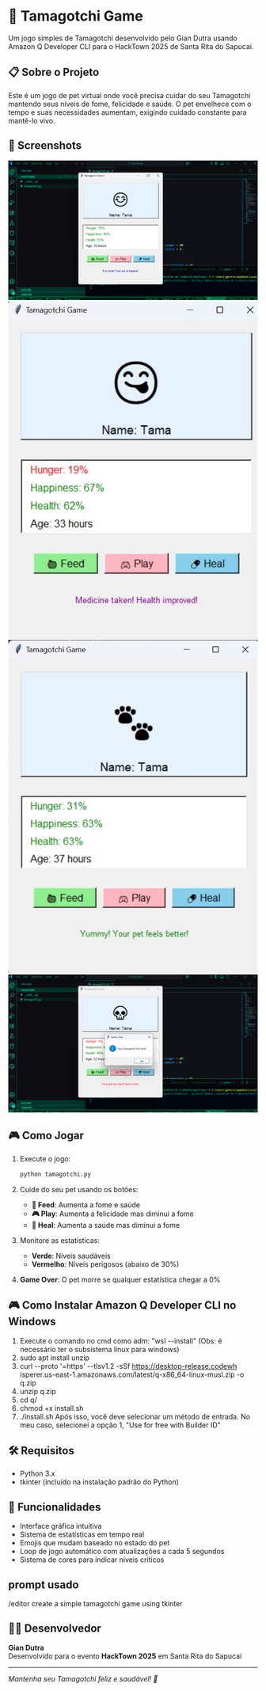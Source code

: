 # 🐾 Tamagotchi Game

Um jogo simples de Tamagotchi desenvolvido pelo Gian Dutra usando Amazon Q Developer CLI para o HackTown 2025 de Santa Rita do Sapucai.

## 📋 Sobre o Projeto

Este é um jogo de pet virtual onde você precisa cuidar do seu Tamagotchi mantendo seus níveis de fome, felicidade e saúde. O pet envelhece com o tempo e suas necessidades aumentam, exigindo cuidado constante para mantê-lo vivo.

## 📸 Screenshots

![Pet Feliz](image2.png)
![Pet Com Fome](image3.jpg)
![Pet Normal](image4.png)
![Game Over](image5.png)

## 🎮 Como Jogar

1. Execute o jogo:
   ```bash
   python tamagotchi.py
   ```

2. Cuide do seu pet usando os botões:
   - **🍎 Feed**: Aumenta a fome e saúde
   - **🎮 Play**: Aumenta a felicidade mas diminui a fome
   - **💊 Heal**: Aumenta a saúde mas diminui a fome

3. Monitore as estatísticas:
   - **Verde**: Níveis saudáveis
   - **Vermelho**: Níveis perigosos (abaixo de 30%)

4. **Game Over**: O pet morre se qualquer estatística chegar a 0%

## 🎮 Como Instalar Amazon Q Developer CLI no Windows

1. Execute o comando no cmd como adm: "wsl --install"  (Obs: é necessário ter o subsistema linux para windows)
2. sudo apt install unzip
3. curl --proto '=https' --tlsv1.2 -sSf https://desktop-release.codewh isperer.us-east-1.amazonaws.com/latest/q-x86_64-linux-musl.zip -o q.zip
4. unzip q.zip
5. cd q/
6. chmod +x install.sh
7. ./install.sh
   Após isso, você deve selecionar um método de entrada. No meu caso, selecionei a opção 1, "Use for free with Builder ID"
   

## 🛠️ Requisitos

- Python 3.x
- tkinter (incluído na instalação padrão do Python)

## 🎯 Funcionalidades

- Interface gráfica intuitiva
- Sistema de estatísticas em tempo real
- Emojis que mudam baseado no estado do pet
- Loop de jogo automático com atualizações a cada 5 segundos
- Sistema de cores para indicar níveis críticos

## prompt usado

/editor create a simple tamagotchi game using tkinter


## 👨‍💻 Desenvolvedor

**Gian Dutra**  
Desenvolvido para o evento **HackTown 2025** em Santa Rita do Sapucaí

---

*Mantenha seu Tamagotchi feliz e saudável! 🐾*
